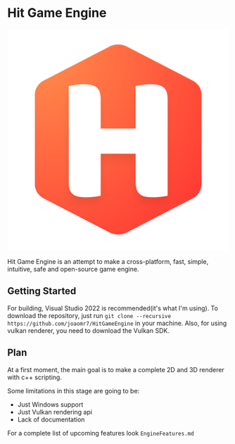 # Hit Game Engine

![HIT](assets/HIT_logo.png)

Hit Game Engine is an attempt to make a cross-platform, fast, simple, intuitive, safe and open-source game engine.

## Getting Started
For building, Visual Studio 2022 is recommended(it's what I'm using). To download the repository, just run `git clone --recursive https://github.com/joaomr7/HitGameEngine` in your machine.
Also, for using vulkan renderer, you need to download the Vulkan SDK.

## Plan

At a first moment, the main goal is to make a complete 2D and 3D renderer with c++ scripting. 

Some limitations in this stage are going to be:

* Just Windows support
* Just Vulkan rendering api
* Lack of documentation

For a complete list of upcoming features look `EngineFeatures.md`
